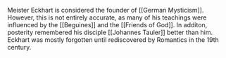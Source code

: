 Meister Eckhart is considered the founder of [[German Mysticism]]. However, this is not entirely accurate, as many of his teachings were influenced by the [[Beguines]] and the [[Friends of God]]. In additon, posterity remembered his disciple [[Johannes Tauler]] better than him. Eckhart was mostly forgotten until rediscovered by Romantics in the 19th century.